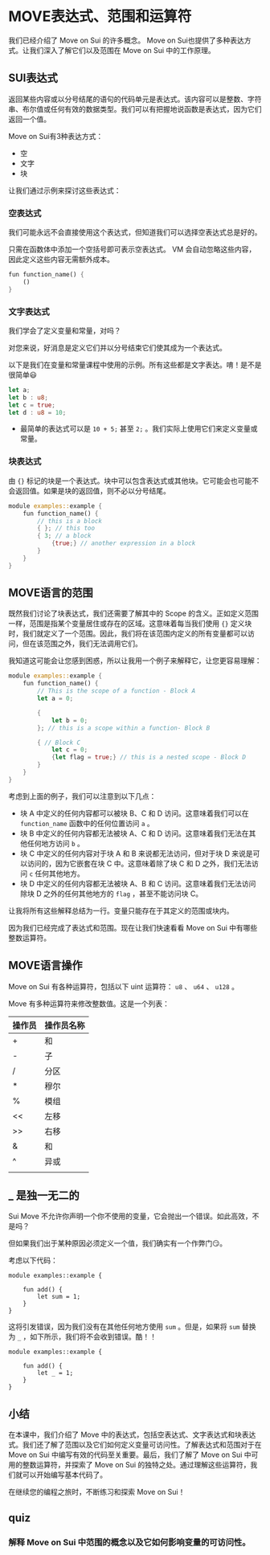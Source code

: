 # MOVE表达式、范围和运算符

我们已经介绍了 Move on Sui 的许多概念。 Move on Sui也提供了多种表达方式。让我们深入了解它们以及范围在 Move on Sui 中的工作原理。

##  SUI表达式

返回某些内容或以分号结尾的语句的代码单元是表达式。该内容可以是整数、字符串、布尔值或任何有效的数据类型。我们可以有把握地说函数是表达式，因为它们返回一个值。

Move on Sui有3种表达方式：

-  空
-  文字
-  块

让我们通过示例来探讨这些表达式：

###  空表达式

我们可能永远不会直接使用这个表达式，但知道我们可以选择空表达式总是好的。

只需在函数体中添加一个空括号即可表示空表达式。 VM 会自动忽略这些内容，因此定义这些内容无需额外成本。

```rust
fun function_name() {
	() 
}
```

###  文字表达式

我们学会了定义变量和常量，对吗？

对您来说，好消息是定义它们并以分号结束它们使其成为一个表达式。

以下是我们在变量和常量课程中使用的示例。所有这些都是文字表达。唷！是不是很简单😃

```rust
let a;
let b : u8;
let c = true;
let d : u8 = 10;
```

- 最简单的表达式可以是 `10 + 5;` 甚至 `2;` 。我们实际上使用它们来定义变量或常量。

###  块表达式

由 `{}` 标记的块是一个表达式。块中可以包含表达式或其他块。它可能会也可能不会返回值。如果是块的返回值，则不必以分号结尾。

```rust
module examples::example {
	fun function_name() {
		// this is a block
		{ }; // this too
		{ 3; // a block
			{true;} // another expression in a block
		}
	}
}
```

## MOVE语言的范围

既然我们讨论了块表达式，我们还需要了解其中的 Scope 的含义。正如定义范围一样，范围是指某个变量居住或存在的区域。这意味着每当我们使用 `{}` 定义块时，我们就定义了一个范围。因此，我们将在该范围内定义的所有变量都可以访问，但在该范围之外，我们无法调用它们。

我知道这可能会让您感到困惑，所以让我用一个例子来解释它，让您更容易理解：

```rust
module examples::example {
	fun function_name() {
		// This is the scope of a function - Block A
		let a = 0;

		{
			let b = 0; 
		}; // this is a scope within a function- Block B

		{ // Block C
			let c = 0;
			{let flag = true;} // this is a nested scope - Block D
		}
	}
}
```

考虑到上面的例子，我们可以注意到以下几点：

- 块 A 中定义的任何内容都可以被块 B、C 和 D 访问。这意味着我们可以在 `function_name` 函数中的任何位置访问 `a` 。
- 块 B 中定义的任何内容都无法被块 A、C 和 D 访问。这意味着我们无法在其他任何地方访问 `b` 。
- 块 C 中定义的任何内容对于块 A 和 B 来说都无法访问，但对于块 D 来说是可以访问的，因为它嵌套在块 C 中。这意味着除了块 C 和 D 之外，我们无法访问 `c` 任何其他地方。
- 块 D 中定义的任何内容都无法被块 A、B 和 C 访问。这意味着我们无法访问除块 D 之外的任何其他地方的 `flag` ，甚至不能访问块 C。

让我将所有这些解释总结为一行。变量只能存在于其定义的范围或块内。

因为我们已经完成了表达式和范围。现在让我们快速看看 Move on Sui 中有哪些整数运算符。

## MOVE语言操作

Move on Sui 有各种运算符，包括以下 uint 运算符： `u8` 、 `u64` 、 `u128` 。

Move 有多种运算符来修改整数值。这是一个列表：

| 操作员 | 操作员名称 |
| ------ | ---------- |
| +      | 和         |
| -      | 子         |
| /      | 分区       |
| *      | 穆尔       |
| %      | 模组       |
| <<     | 左移       |
| >>     | 右移       |
| &      | 和         |
| ^      | 异或       |
|        |            |

## _ 是独一无二的

Sui Move 不允许你声明一个你不使用的变量，它会抛出一个错误。如此高效，不是吗？

但如果我们出于某种原因必须定义一个值，我们确实有一个作弊门😏。

考虑以下代码：

```move
module examples::example {

	fun add() {
        let sum = 1;
    }
}
```

这将引发错误，因为我们没有在其他任何地方使用 `sum` 。但是，如果将 `sum` 替换为 `_` ，如下所示，我们将不会收到错误。酷！！

```move
module examples::example {

	fun add() {
        let _ = 1;
    }
}
```

## 小结

在本课中，我们介绍了 Move 中的表达式，包括空表达式、文字表达式和块表达式。我们还了解了范围以及它们如何定义变量可访问性。了解表达式和范围对于在 Move on Sui 中编写有效的代码至关重要。最后，我们了解了 Move on Sui 中可用的整数运算符，并探索了 Move on Sui 的独特之处。通过理解这些运算符，我们就可以开始编写基本代码了。

在继续您的编程之旅时，不断练习和探索 Move on Sui！

## quiz

### 解释 Move on Sui 中范围的概念以及它如何影响变量的可访问性。
